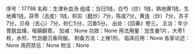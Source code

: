 序号：17798
名称：生津补血汤
组成：当归1钱，白芍（炒）1钱，熟地黄1钱，生地黄1钱，茯苓（去皮）1钱，枳实（麸炒）7分，陈皮7分，黄连（炒）7分，苏子7分，贝母（去心）7分，砂仁5分，沉香5分。
出处：《回春》卷三。
主治：年少胃脘血燥，噎膈翻胃。
加减：None
功效：None
用法用量：加生姜1片，大枣1枚，水煎，竹沥磨沉香同服。
制备方法：上锉1剂。
临床应用：None
各家论述：None
用药禁忌：None
附注：None
